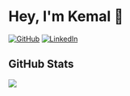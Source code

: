 # Hey, I'm Kemal 👋

[![GitHub](https://img.shields.io/badge/GitHub-kemalmutlu-black)](https://github.com/kemalmutlu)
[![LinkedIn](https://img.shields.io/badge/LinkedIn-kemalmutlu-blue)](https://www.linkedin.com/in/kemalmutlu/)

## GitHub Stats
![](https://github-readme-stats.vercel.app/api/top-langs/?username=kemalmutlu&layout=compact)

